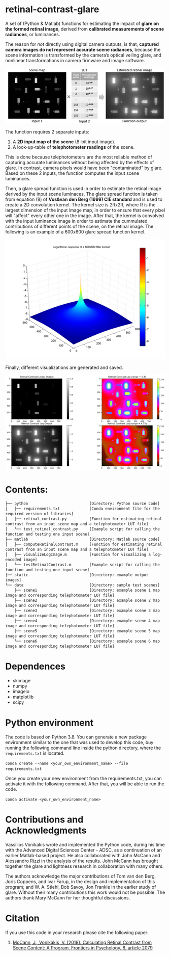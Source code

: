 # retinal-contrast-glare
A set of (Python &amp; Matlab) functions for estimating the impact of **glare on the formed retinal image**, derived from **calibrated measurements of scene radiances**, or luminances. 

The reason for *not* directly using digital camera outputs, is that, **captured camera images do not represent accurate scene radiances**, because the scene information is transformed by the camera’s optical veiling glare, and nonlinear transformations in camera firmware and image software.

![overview](static/overview.png "overview")

The function requires 2 separate inputs:
1. A **2D input map of the scene** (8-bit input image).
2. A look-up-table of **telephotometer readings** of the scene. 

This is done because telephotometers are the most reliable method of capturing accurate luminances without being affected by the effects of glare. In contrast, camera pixels would have been "contaminated" by glare. Based on these 2 inputs, the function computes the input scene luminances.

Then, a glare spread function is used in order to estimate the retinal image derived by the input scene luminaces. The glare spread function is taken from equation (8) of **Vos&van den Berg (1999) CIE standard** and is used to create a 2D convolution kernel. The kernel size is 2Rx2R, where R is the largest dimension of the input image map, in order to ensure that every pixel will "affect" every other one in the image. After that, the kernel is convolved with the input luminance image in order to estimate the cummulated contributions of different points of the scene, on the retinal image. The following is an example of a 600x600 glare spread function kernel.

![kernel](static/kernel_3D.png "kernel")

Finally, different visualizations are generated and saved.

![output](static/Fig-retinal-contrast.png "output")



# Contents:
```tree
├── python                           [Directory: Python source code]
│   ├── requirements.txt             [Conda environment file for the required version of libraries]
│   ├── retinal_contrast.py          [Function for estimating retinal contrast from an input scene map and a telephotometer LUT file] 
│   └── test_retinal_contrast.py     [Example script for calling the function and testing one input scene]
├── matlab                           [Directory: Matlab source code]
│   ├── computeRetinalContrast.m     [Function for estimating retinal contrast from an input scene map and a telephotometer LUT file]
│   ├── visualizeLogImage.m          [Function for visualizing a log-encoded image]
│   └── testRetinalContrast.m        [Example script for calling the function and testing one input scene]
├── static                           [Directory: example output images]
└── data                             [Directory: sample test scenes]
    ├── scene1                       [Directory: example scene 1 map image and corresponding telephotometer LUT file]
    ├── scene2                       [Directory: example scene 2 map image and corresponding telephotometer LUT file]
    ├── scene3                       [Directory: example scene 3 map image and corresponding telephotometer LUT file]
    ├── scene4                       [Directory: example scene 4 map image and corresponding telephotometer LUT file]
    ├── scene5                       [Directory: example scene 5 map image and corresponding telephotometer LUT file]
    └── scene6                       [Directory: example scene 6 map image and corresponding telephotometer LUT file]
```


# Dependences
- skimage
- numpy
- imageio
- matplotlib
- scipy


# Python environment
The code is based on Python 3.8. You can generate a new package environment similar to the one that was used to develop this code, buy running the following command line inside the python directory, where the ```requirements.txt``` is located. 

```conda create --name <your_own_environment_name> --file requirements.txt```

Once you create your new environment from the requirements.txt, you can activate it with the following command. After that, you will be able to run the code.

```conda activate <your_own_environment_name>```


# Contributions and Acknowledgments
Vassilios Vonikakis wrote and implemented the Python code, during his time with the Advanced Digital Sciences Center - ADSC, as a continuation of an earlier Matlab-based project. He also collaborated with John McCann and Alessandro Rizzi in the analysis of the results. John McCann has brought together the glare and lightness research in collaboration with many others.  

The authors acknowledge the major contributions of Tom van den Berg, Joris Coppens, and Ivar Farup, in the design and implementation of this program; and W. A. Stiehl, Bob Savoy, Jon Frankle in the earlier study of glare. Without their many contributions this work would not be possible. The authors thank Mary McCann for her thoughtful discussions.


# Citation
If you use this code in your research please cite the following paper:   
1. [McCann, J., Vonikakis, V. (2018). Calculating Retinal Contrast from Scene Content: A Program. Frontiers in Psychology, 8, article 2079](https://www.frontiersin.org/articles/10.3389/fpsyg.2017.02079/full)
